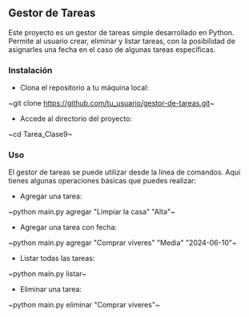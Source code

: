 ## Gestor de Tareas
Este proyecto es un gestor de tareas simple desarrollado en Python. Permite al usuario crear, eliminar y listar tareas, con la posibilidad de asignarles una fecha en el caso de algunas tareas específicas.

### Instalación
- Clona el repositorio a tu máquina local:

~git clone https://github.com/tu_usuario/gestor-de-tareas.git~

- Accede al directorio del proyecto:

~cd Tarea_Clase9~


### Uso
El gestor de tareas se puede utilizar desde la línea de comandos. Aquí tienes algunas operaciones básicas que puedes realizar:

- Agregar una tarea:

~python main.py agregar "Limpiar la casa" "Alta"~

- Agregar una tarea con fecha:

~python main.py agregar "Comprar víveres" "Media" "2024-06-10"~

- Listar todas las tareas:

~python main.py listar~

- Eliminar una tarea:

~python main.py eliminar "Comprar víveres"~
